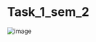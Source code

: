 # Task_1_sem_2
![image](https://user-images.githubusercontent.com/90614965/161564421-2b6398cc-d0f8-443f-b897-e2db46a19299.png)
